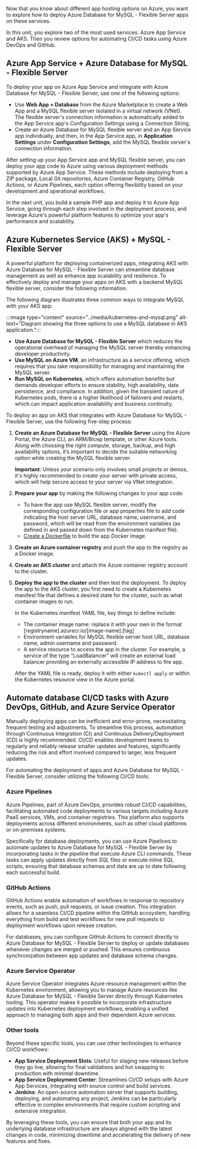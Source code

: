 Now that you know about different app hosting options on Azure, you want to explore how to deploy Azure Database for MySQL - Flexible Server apps on these services.

In this unit, you explore two of the most used services: Azure App Service and AKS. Then you review options for automating CI/CD tasks using Azure DevOps and GitHub.

## Azure App Service + Azure Database for MySQL - Flexible Server

To deploy your app on Azure App Service and integrate with Azure Database for MySQL - Flexible Server, use one of the following options:

- Use **Web App + Database** from the Azure Marketplace to create a Web App and a MySQL flexible server isolated in a virtual network (VNet). The flexible server's connection information is automatically added to the App Service app's Configuration Settings using a Connection String.
- Create an Azure Database for MySQL flexible server and an App Service app individually, and then, in the App Service app, in **Application Settings** under **Configuration Settings**, add the MySQL flexible server's connection information.

After setting up your App Service app and MySQL flexible server, you can deploy your app code to Azure using various deployment methods supported by Azure App Service. These methods include deploying from a ZIP package, Local Git repositories, Azure Container Registry, GitHub Actions, or Azure Pipelines, each option offering flexibility based on your development and operational workflows.

In the next unit, you build a sample PHP app and deploy it to Azure App Service, going through each step involved in the deployment process, and leverage Azure's powerful platform features to optimize your app's performance and scalability.

## Azure Kubernetes Service (AKS) + MySQL - Flexible Server

A powerful platform for deploying containerized apps, integrating AKS with Azure Database for MySQL - Flexible Server can streamline database management as well as enhance app scalability and resilience. To effectively deploy and manage your apps on AKS with a backend MySQL flexible server, consider the following information. 

The following diagram illustrates three common ways to integrate MySQL with your AKS app:

:::image type="content" source="../media/kubernetes-and-mysql.png" alt-text="Diagram showing the three options to use a MySQL database in AKS application.":::

- **Use Azure Database for MySQL - Flexible Server** which reduces the operational overhead of managing the MySQL server thereby enhancing developer productivity.
- **Use MySQL on Azure VM**, an infrastructure as a service offering, which requires that you take responsibility for managing and maintaining the MySQL server.
- **Run MySQL on Kubernetes**, which offers automation benefits but demands developer efforts to ensure stability, high availability, data persistence, and compliance. In addition, given the transient nature of Kubernetes pods, there is a higher likelihood of failovers and restarts, which can impact application availability and business continuity.

To deploy an app on AKS that integrates with Azure Database for MySQL - Flexible Server, use the following five-step process:

1. **Create an Azure Database for MySQL - Flexible Server** using the Azure Portal, the Azure CLI, an ARM/Bicep template, or other Azure tools. Along with choosing the right compute, storage, backup, and high availability options, it’s important to decide the suitable networking option while creating the MySQL flexible server.

    **Important**: Unless your scenario only involves small projects or demos, it's highly recommended to create your server with private access, which will help secure access to your server via VNet integration.

2. **Prepare your app** by making the following changes to your app code:

    - To have the app use MySQL flexible server, modify the corresponding configuration file or app properties file to add code indicating the host server URL, database name, username, and password, which will be read from the environment variables (as defined in and passed down from the Kubernetes manifest file).
    - [Create a Dockerfile](https://docs.docker.com/guides/docker-concepts/building-images/writing-a-dockerfile/) to build the app Docker image.

3. **Create an Azure container registry** and push the app to the registry as a Docker image.
4. **Create an AKS cluster** and attach the Azure container registry account to the cluster.
5. **Deploy the app to the cluster** and then test the deployment. To deploy the app to the AKS cluster, you first need to create a Kubernetes manifest file that defines a desired state for the cluster, such as what container images to run.

    In the Kubernetes manifest YAML file, key things to define include:

    - The container image name: replace it with your own in the format [registryname].azurecr.io/[image-name]:[tag]
    - Environment variables for MySQL flexible server host URL, database name, admin username and password.
    - A service resource to access the app in the cluster. For example, a service of the type “LoadBalancer” will create an external load balancer providing an externally accessible IP address to the app.

    After the YAML file is ready, deploy it with either `kubectl apply` or within the Kubernetes resource view in the Azure portal.

## Automate database CI/CD tasks with Azure DevOps, GitHub, and Azure Service Operator

Manually deploying apps can be inefficient and error-prone, necessitating frequent testing and adjustments. To streamline this process, automation through Continuous Integration (CI) and Continuous Delivery/Deployment (CD) is highly recommended. CI/CD enables development teams to regularly and reliably release smaller updates and features, significantly reducing the risk and effort involved compared to larger, less frequent updates.

For automating the deployment of apps and Azure Database for MySQL - Flexible Server, consider utilizing the following CI/CD tools:

### Azure Pipelines

Azure Pipelines, part of Azure DevOps, provides robust CI/CD capabilities, facilitating automated code deployments to various targets including Azure PaaS services, VMs, and container registries. This platform also supports deployments across different environments, such as other cloud platforms or on-premises systems.

Specifically for database deployments, you can use Azure Pipelines to automate updates to Azure Database for MySQL - Flexible Server by incorporating tasks in the pipeline that execute Azure CLI commands. These tasks can apply updates directly from SQL files or execute inline SQL scripts, ensuring that database schemas and data are up to date following each successful build.

### GitHub Actions

GitHub Actions enable automation of workflows in response to repository events, such as push, pull requests, or issue creation. This integration allows for a seamless CI/CD pipeline within the GitHub ecosystem, handling everything from build and test workflows for new pull requests to deployment workflows upon release creation.

For databases, you can configure GitHub Actions to connect directly to Azure Database for MySQL - Flexible Server to deploy or update databases whenever changes are merged or pushed. This ensures continuous synchronization between app updates and database schema changes.

### Azure Service Operator

Azure Service Operator integrates Azure resource management within the Kubernetes environment, allowing you to manage Azure resources like Azure Database for MySQL - Flexible Server directly through Kubernetes tooling. This operator makes it possible to incorporate infrastructure updates into Kubernetes deployment workflows, enabling a unified approach to managing both apps and their dependent Azure services.

### Other tools

Beyond these specific tools, you can use other technologies to enhance CI/CD workflows:

- **App Service Deployment Slots**: Useful for staging new releases before they go live, allowing for final validations and hot swapping to production with minimal downtime.
- **App Service Deployment Center**: Streamlines CI/CD setups with Azure App Services, integrating with source control and build services.
- **Jenkins**: An open-source automation server that supports building, deploying, and automating any project, Jenkins can be particularly effective in complex environments that require custom scripting and extensive integration.

By leveraging these tools, you can ensure that both your app and its underlying database infrastructure are always aligned with the latest changes in code, minimizing downtime and accelerating the delivery of new features and fixes.
